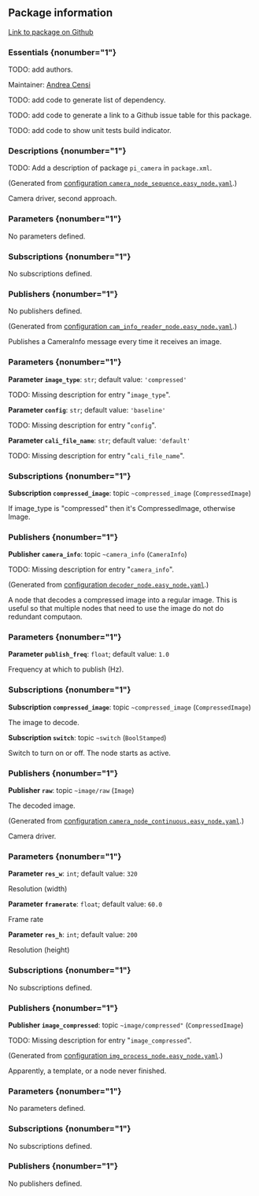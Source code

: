 <div id='pi_camera-autogenerated' markdown='1'>


<!-- do not edit this file, autogenerated -->

## Package information 

[Link to package on Github](github:org=duckietown,repo=Software,path=10-lane-control/pi_camera,branch=master)

### Essentials {nonumber="1"}

TODO: add authors.

Maintainer: [Andrea Censi](mailto:acensi@idsc.mavt.ethz.ch)

TODO: add code to generate list of dependency.

TODO: add code to generate a link to a Github issue table for this package.

TODO: add code to show unit tests build indicator.

### Descriptions {nonumber="1"}

TODO: Add a description of package `pi_camera` in `package.xml`.



</div>

<!-- file start -->

<div id='pi_camera-camera_node_sequence-autogenerated' markdown='1'>


<!-- do not edit this file, autogenerated -->

(Generated from [configuration `camera_node_sequence.easy_node.yaml`](github:org=duckietown,repo=Software,path=camera_node_sequence.easy_node.yaml,branch=master).)

Camera driver, second approach.

### Parameters {nonumber="1"}

No parameters defined.

### Subscriptions {nonumber="1"}

No subscriptions defined.

### Publishers {nonumber="1"}

No publishers defined.



</div><!-- file start -->

<div id='pi_camera-cam_info_reader_node-autogenerated' markdown='1'>


<!-- do not edit this file, autogenerated -->

(Generated from [configuration `cam_info_reader_node.easy_node.yaml`](github:org=duckietown,repo=Software,path=cam_info_reader_node.easy_node.yaml,branch=master).)

Publishes a CameraInfo message every time it receives an image.


### Parameters {nonumber="1"}

**Parameter `image_type`**: `str`; default value: `'compressed'`

TODO: Missing description for entry "`image_type`".

**Parameter `config`**: `str`; default value: `'baseline'`

TODO: Missing description for entry "`config`".

**Parameter `cali_file_name`**: `str`; default value: `'default'`

TODO: Missing description for entry "`cali_file_name`".

### Subscriptions {nonumber="1"}

**Subscription `compressed_image`**: topic `~compressed_image` (`CompressedImage`)

If image_type is "compressed" then it's CompressedImage, otherwise Image.

### Publishers {nonumber="1"}

**Publisher `camera_info`**: topic `~camera_info` (`CameraInfo`)

TODO: Missing description for entry "`camera_info`".



</div><!-- file start -->

<div id='pi_camera-decoder_node-autogenerated' markdown='1'>


<!-- do not edit this file, autogenerated -->

(Generated from [configuration `decoder_node.easy_node.yaml`](github:org=duckietown,repo=Software,path=decoder_node.easy_node.yaml,branch=master).)

A node that decodes a compressed image into a regular image. This is useful so that multiple nodes that need to use the image do not do redundant computaon.

### Parameters {nonumber="1"}

**Parameter `publish_freq`**: `float`; default value: `1.0`

Frequency at which to publish (Hz).

### Subscriptions {nonumber="1"}

**Subscription `compressed_image`**: topic `~compressed_image` (`CompressedImage`)

The image to decode.

**Subscription `switch`**: topic `~switch` (`BoolStamped`)

Switch to turn on or off. The node starts as active.

### Publishers {nonumber="1"}

**Publisher `raw`**: topic `~image/raw` (`Image`)

The decoded image.



</div><!-- file start -->

<div id='pi_camera-camera_node_continuous-autogenerated' markdown='1'>


<!-- do not edit this file, autogenerated -->

(Generated from [configuration `camera_node_continuous.easy_node.yaml`](github:org=duckietown,repo=Software,path=camera_node_continuous.easy_node.yaml,branch=master).)

Camera driver.

### Parameters {nonumber="1"}

**Parameter `res_w`**: `int`; default value: `320`

Resolution (width)

**Parameter `framerate`**: `float`; default value: `60.0`

Frame rate

**Parameter `res_h`**: `int`; default value: `200`

Resolution (height)

### Subscriptions {nonumber="1"}

No subscriptions defined.

### Publishers {nonumber="1"}

**Publisher `image_compressed`**: topic `~image/compressed"` (`CompressedImage`)

TODO: Missing description for entry "`image_compressed`".



</div><!-- file start -->

<div id='pi_camera-img_process_node-autogenerated' markdown='1'>


<!-- do not edit this file, autogenerated -->

(Generated from [configuration `img_process_node.easy_node.yaml`](github:org=duckietown,repo=Software,path=img_process_node.easy_node.yaml,branch=master).)

Apparently, a template, or a node never finished.


### Parameters {nonumber="1"}

No parameters defined.

### Subscriptions {nonumber="1"}

No subscriptions defined.

### Publishers {nonumber="1"}

No publishers defined.



</div>